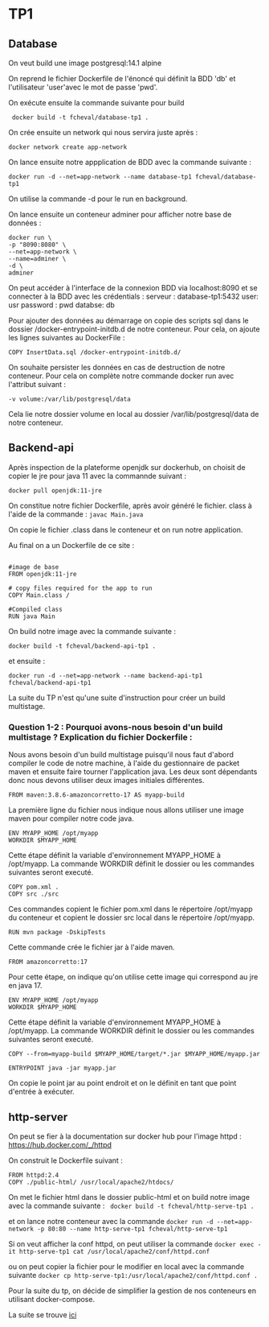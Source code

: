 # TP1

## Database 

On veut build une image postgresql:14.1 alpine

On reprend le fichier Dockerfile de l'énoncé qui définit la BDD 'db' et l'utilisateur 'user'avec le mot de passe 'pwd'.

On exécute ensuite la commande suivante pour build

``` docker build -t fcheval/database-tp1 .```

On crée ensuite un network qui nous servira juste après :

```docker network create app-network```

On lance ensuite notre appplication de BDD avec la commande suivante :

```docker run -d --net=app-network --name database-tp1 fcheval/database-tp1```

On utilise la commande -d pour le run en background.

On lance ensuite un conteneur adminer pour afficher notre base de données :

```
docker run \
-p "8090:8080" \
--net=app-network \
--name=adminer \
-d \
adminer
```

On peut accéder à l'interface de la connexion BDD via localhost:8090 et se connecter à la BDD avec les crédentials :
serveur : database-tp1:5432
user: usr
password : pwd
databse: db

Pour ajouter des données au démarrage on copie des scripts sql dans le dossier /docker-entrypoint-initdb.d de notre conteneur. Pour cela, on ajoute les lignes suivantes au DockerFile :

```COPY CreateSchema.sql /docker-entrypoint-initdb.d/
COPY InsertData.sql /docker-entrypoint-initdb.d/ 
```

On souhaite persister les données en cas de destruction de notre conteneur. Pour cela on complète notre commande docker run avec l'attribut suivant :

```-v volume:/var/lib/postgresql/data```

Cela lie notre dossier volume en local au dossier /var/lib/postgresql/data de notre conteneur.

## Backend-api

Après inspection de la plateforme openjdk sur dockerhub, on choisit de copier le jre pour java 11 avec la commannde suivant :

```docker pull openjdk:11-jre```

On constitue notre fichier Dockerfile, après avoir généré le fichier. class à l'aide de la commande :
```javac Main.java```

On copie le fichier .class  dans le conteneur et on run notre application.

Au final on a un Dockerfile de ce site :
```

#image de base
FROM openjdk:11-jre

# copy files required for the app to run
COPY Main.class /

#Compiled class
RUN java Main
```

On build notre image avec la commande suivante :

```docker build -t fcheval/backend-api-tp1 .```

et ensuite :

```docker run -d --net=app-network --name backend-api-tp1 fcheval/backend-api-tp1```

La suite du TP n'est qu'une suite d'instruction pour créer un build multistage.

### Question 1-2 : Pourquoi avons-nous besoin d'un build multistage ? Explication du fichier Dockerfile :

Nous avons besoin d'un build multistage puisqu'il nous faut d'abord compiler le code de notre machine, à l'aide du gestionnaire de packet maven et ensuite faire tourner l'application java. Les deux sont dépendants donc nous devons utiliser deux images initiales différentes.

``` 
FROM maven:3.8.6-amazoncorretto-17 AS myapp-build
```
La première ligne du fichier nous indique nous allons utiliser une image maven pour compiler notre code java.

```
ENV MYAPP_HOME /opt/myapp
WORKDIR $MYAPP_HOME
```
Cette étape définit la variable d'environnement MYAPP_HOME à /opt/myapp.
La commande WORKDIR définit le dossier ou les commandes suivantes seront executé.

```
COPY pom.xml .
COPY src ./src
```
Ces commandes copient le fichier pom.xml dans le répertoire /opt/myapp du conteneur et copient le dossier src local dans le répertoire /opt/myapp.

```
RUN mvn package -DskipTests
```

Cette commande crée le fichier jar à l'aide maven.

```
FROM amazoncorretto:17
```
Pour cette étape, on indique qu'on utilise cette image qui correspond au jre en java 17.

```
ENV MYAPP_HOME /opt/myapp
WORKDIR $MYAPP_HOME
```
Cette étape définit la variable d'environnement MYAPP_HOME à /opt/myapp.
La commande WORKDIR définit le dossier ou les commandes suivantes seront executé.

```
COPY --from=myapp-build $MYAPP_HOME/target/*.jar $MYAPP_HOME/myapp.jar

ENTRYPOINT java -jar myapp.jar
```
On copie le point jar au point endroit et on le définit en tant que point d'entrée à exécuter.

## http-server

On peut se fier à la documentation sur docker hub pour l'image httpd :
https://hub.docker.com/_/httpd

On construit le Dockerfile suivant :
```
FROM httpd:2.4
COPY ./public-html/ /usr/local/apache2/htdocs/
```

On met le fichier html dans le dossier public-html et on build notre image avec la commande suivante :
``` docker build -t fcheval/http-serve-tp1 .```

et on lance notre conteneur avec la commande 
```docker run -d --net=app-network -p 80:80 --name http-serve-tp1 fcheval/http-serve-tp1```

Si on veut afficher la conf httpd, on peut utiliser la commande 
```docker exec -it http-serve-tp1 cat /usr/local/apache2/conf/httpd.conf ```

ou on peut copier la fichier pour le modifier en local avec la commande suivante 
``` docker cp http-serve-tp1:/usr/local/apache2/conf/httpd.conf . ```

Pour la suite du tp, on décide de  simplifier la gestion de nos conteneurs en utilisant docker-compose. 

La suite se trouve [ici](../TP1-Compose/)